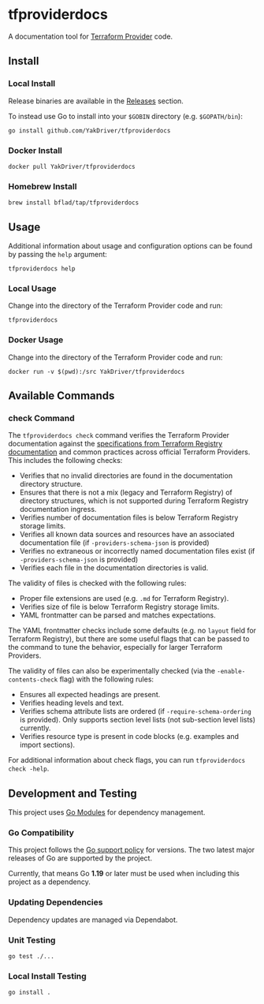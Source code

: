 # tfproviderdocs

A documentation tool for [Terraform Provider](https://www.terraform.io/docs/providers/index.html) code.

## Install

### Local Install

Release binaries are available in the [Releases](https://github.com/YakDriver/tfproviderdocs/releases) section.

To instead use Go to install into your `$GOBIN` directory (e.g. `$GOPATH/bin`):

```shell
go install github.com/YakDriver/tfproviderdocs
```

### Docker Install

```shell
docker pull YakDriver/tfproviderdocs
```

### Homebrew Install

```shell
brew install bflad/tap/tfproviderdocs
```

## Usage

Additional information about usage and configuration options can be found by passing the `help` argument:

```shell
tfproviderdocs help
```

### Local Usage

Change into the directory of the Terraform Provider code and run:

```shell
tfproviderdocs
```

### Docker Usage

Change into the directory of the Terraform Provider code and run:

```shell
docker run -v $(pwd):/src YakDriver/tfproviderdocs
```

## Available Commands

### check Command

The `tfproviderdocs check` command verifies the Terraform Provider documentation against the [specifications from Terraform Registry documentation](https://www.terraform.io/docs/registry/providers/docs.html) and common practices across official Terraform Providers. This includes the following checks:

- Verifies that no invalid directories are found in the documentation directory structure.
- Ensures that there is not a mix (legacy and Terraform Registry) of directory structures, which is not supported during Terraform Registry documentation ingress.
- Verifies number of documentation files is below Terraform Registry storage limits.
- Verifies all known data sources and resources have an associated documentation file (if `-providers-schema-json` is provided)
- Verifies no extraneous or incorrectly named documentation files exist (if `-providers-schema-json` is provided)
- Verifies each file in the documentation directories is valid.

The validity of files is checked with the following rules:

- Proper file extensions are used (e.g. `.md` for Terraform Registry).
- Verifies size of file is below Terraform Registry storage limits.
- YAML frontmatter can be parsed and matches expectations.

The YAML frontmatter checks include some defaults (e.g. no `layout` field for Terraform Registry), but there are some useful flags that can be passed to the command to tune the behavior, especially for larger Terraform Providers.

The validity of files can also be experimentally checked (via the `-enable-contents-check` flag) with the following rules:

- Ensures all expected headings are present.
- Verifies heading levels and text.
- Verifies schema attribute lists are ordered (if `-require-schema-ordering` is provided). Only supports section level lists (not sub-section level lists) currently.
- Verifies resource type is present in code blocks (e.g. examples and import sections).

For additional information about check flags, you can run `tfproviderdocs check -help`.

## Development and Testing

This project uses [Go Modules](https://github.com/golang/go/wiki/Modules) for dependency management.

### Go Compatibility

This project follows the [Go support policy](https://golang.org/doc/devel/release.html#policy) for versions. The two latest major releases of Go are supported by the project.

Currently, that means Go **1.19** or later must be used when including this project as a dependency.

### Updating Dependencies

Dependency updates are managed via Dependabot.

### Unit Testing

```shell
go test ./...
```

### Local Install Testing

```shell
go install .
```
